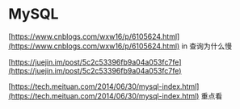 # MySQL

[https://www.cnblogs.com/wxw16/p/6105624.html](https://www.cnblogs.com/wxw16/p/6105624.html) in 查询为什么慢

[https://juejin.im/post/5c2c53396fb9a04a053fc7fe](https://juejin.im/post/5c2c53396fb9a04a053fc7fe)

[https://tech.meituan.com/2014/06/30/mysql-index.html](https://tech.meituan.com/2014/06/30/mysql-index.html) 重点看

